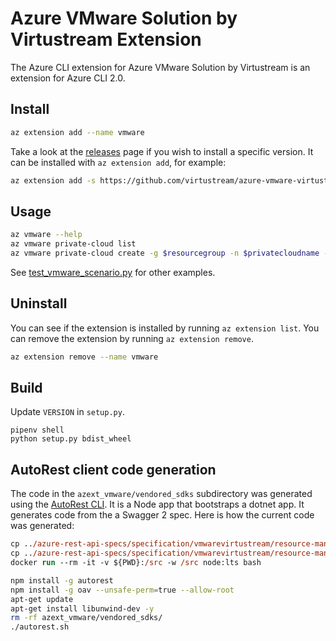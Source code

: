 #  Azure VMware Solution by Virtustream Extension

The Azure CLI extension for Azure VMware Solution by Virtustream is an extension for Azure CLI 2.0.

## Install
``` sh
az extension add --name vmware
```

Take a look at the [releases](https://github.com/virtustream/azure-vmware-virtustream-cli-extension/releases) page if you wish to install a specific version. It can be installed with `az extension add`, for example:
``` sh
az extension add -s https://github.com/virtustream/azure-vmware-virtustream-cli-extension/releases/download/0.5.5/vmware-0.5.5-py2.py3-none-any.whl -y
```

## Usage
``` sh
az vmware --help
az vmware private-cloud list
az vmware private-cloud create -g $resourcegroup -n $privatecloudname --location $location --cluster-size 3 --network-block 10.175.0.0/22
```
See [test_vmware_scenario.py](https://github.com/virtustream/azure-vmware-virtustream-cli-extension/blob/master/azext_vmware/tests/latest/test_vmware_scenario.py) for other examples.

## Uninstall
You can see if the extension is installed by running `az extension list`. You can remove the extension by running `az extension remove`.
``` sh
az extension remove --name vmware
```

## Build
Update `VERSION` in `setup.py`.
```
pipenv shell
python setup.py bdist_wheel
```

## AutoRest client code generation
The code in the `azext_vmware/vendored_sdks` subdirectory was generated using the [AutoRest CLI](http://azure.github.io/autorest/user/command-line-interface.html). It is a Node app that bootstraps a dotnet app. It generates code from the a Swagger 2 spec. Here is how the current code was generated:

``` ps
cp ../azure-rest-api-specs/specification/vmwarevirtustream/resource-manager/Microsoft.VMwareVirtustream/preview/2020-03-20-preview/vmwarevirtustream.json .
cp ../azure-rest-api-specs/specification/vmwarevirtustream/resource-manager/Microsoft.VMwareVirtustream/preview/2020-03-20-preview/examples/*.json examples/
docker run --rm -it -v ${PWD}:/src -w /src node:lts bash
```

``` sh
npm install -g autorest
npm install -g oav --unsafe-perm=true --allow-root
apt-get update
apt-get install libunwind-dev -y
rm -rf azext_vmware/vendored_sdks/
./autorest.sh
```